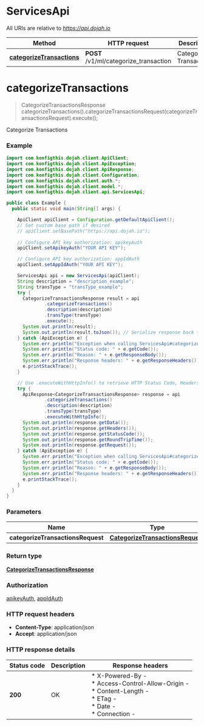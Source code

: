# ServicesApi

All URIs are relative to *https://api.dojah.io*

| Method | HTTP request | Description |
|------------- | ------------- | -------------|
| [**categorizeTransactions**](ServicesApi.md#categorizeTransactions) | **POST** /v1/ml/categorize_transaction | Categorize Transactions |


<a name="categorizeTransactions"></a>
# **categorizeTransactions**
> CategorizeTransactionsResponse categorizeTransactions().categorizeTransactionsRequest(categorizeTransactionsRequest).execute();

Categorize Transactions

### Example
```java
import com.konfigthis.dojah.client.ApiClient;
import com.konfigthis.dojah.client.ApiException;
import com.konfigthis.dojah.client.ApiResponse;
import com.konfigthis.dojah.client.Configuration;
import com.konfigthis.dojah.client.auth.*;
import com.konfigthis.dojah.client.model.*;
import com.konfigthis.dojah.client.api.ServicesApi;

public class Example {
  public static void main(String[] args) {

    ApiClient apiClient = Configuration.getDefaultApiClient();
    // Set custom base path if desired
    // apiClient.setBasePath("https://api.dojah.io");
    
    // Configure API key authorization: apikeyAuth
    apiClient.setApikeyAuth("YOUR API KEY");

    // Configure API key authorization: appIdAuth
    apiClient.setAppIdAuth("YOUR API KEY");

    ServicesApi api = new ServicesApi(apiClient);
    String description = "description_example";
    String transType = "transType_example";
    try {
      CategorizeTransactionsResponse result = api
              .categorizeTransactions()
              .description(description)
              .transType(transType)
              .execute();
      System.out.println(result);
      System.out.println(result.toJson()); // Serialize response back to JSON 
    } catch (ApiException e) {
      System.err.println("Exception when calling ServicesApi#categorizeTransactions");
      System.err.println("Status code: " + e.getCode());
      System.err.println("Reason: " + e.getResponseBody());
      System.err.println("Response headers: " + e.getResponseHeaders());
      e.printStackTrace();
    }

    // Use .executeWithHttpInfo() to retrieve HTTP Status Code, Headers and Request 
    try {
      ApiResponse<CategorizeTransactionsResponse> response = api
              .categorizeTransactions()
              .description(description)
              .transType(transType)
              .executeWithHttpInfo();
      System.out.println(response.getData());
      System.out.println(response.getHeaders());
      System.out.println(response.getStatusCode());
      System.out.println(response.getRoundTripTime());
      System.out.println(response.getRequest());
    } catch (ApiException e) {
      System.err.println("Exception when calling ServicesApi#categorizeTransactions");
      System.err.println("Status code: " + e.getCode());
      System.err.println("Reason: " + e.getResponseBody());
      System.err.println("Response headers: " + e.getResponseHeaders());
      e.printStackTrace();
    }
  }
}
```

### Parameters

| Name | Type | Description  | Notes |
|------------- | ------------- | ------------- | -------------|
| **categorizeTransactionsRequest** | [**CategorizeTransactionsRequest**](CategorizeTransactionsRequest.md)|  | [optional] |

### Return type

[**CategorizeTransactionsResponse**](CategorizeTransactionsResponse.md)

### Authorization

[apikeyAuth](../README.md#apikeyAuth), [appIdAuth](../README.md#appIdAuth)

### HTTP request headers

 - **Content-Type**: application/json
 - **Accept**: application/json

### HTTP response details
| Status code | Description | Response headers |
|-------------|-------------|------------------|
| **200** | OK |  * X-Powered-By -  <br>  * Access-Control-Allow-Origin -  <br>  * Content-Length -  <br>  * ETag -  <br>  * Date -  <br>  * Connection -  <br>  |

